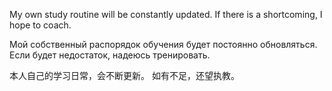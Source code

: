 My own study routine will be constantly updated.
If there is a shortcoming, I hope to coach.

Мой собственный распорядок обучения будет постоянно обновляться.
Если будет недостаток, надеюсь тренировать.

本人自己的学习日常，会不断更新。
如有不足，还望执教。
